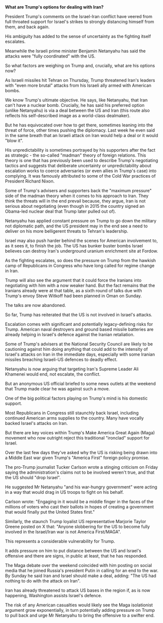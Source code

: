 <p><strong>What are Trump's options for dealing with Iran?</strong></p>
<p>President Trump's comments on the Israel-Iran conflict have veered from full throated support for Israel's strikes to strongly distancing himself from them, and back again.</p>
<p>His ambiguity has added to the sense of uncertainty as the fighting itself escalates.</p>
<p>Meanwhile the Israeli prime minister Benjamin Netanyahu has said the attacks were "fully coordinated" with the US.</p>
<p>So what factors are weighing on Trump and, crucially, what are his options now?</p>
<p>As Israeli missiles hit Tehran on Thursday, Trump threatened Iran's leaders with "even more brutal" attacks from his Israeli ally armed with American bombs.</p>
<p>We know Trump's ultimate objective. He says, like Netanyahu, that Iran can't have a nuclear bomb. Crucially, he has said his preferred option (unlike Netanyahu) is via a deal between the US and Iran (this route also reflects his self-described image as a world-class dealmaker).</p>
<p>But he has equivocated over how to get there, sometimes leaning into the threat of force, other times pushing the diplomacy. Last week he even said in the same breath that an Israeli attack on Iran would help a deal or it would "blow it".</p>
<p>His unpredictability is sometimes portrayed by his supporters after the fact as strategic - the so-called "madman" theory of foreign relations. This theory is one that has previously been used to describe Trump's negotiating tactics and suggests that deliberate uncertainty or unpredictability about escalation works to coerce adversaries (or even allies in Trump's case) into complying. It was famously attributed to some of the Cold War practices of President Richard Nixon.</p>
<p>Some of Trump's advisers and supporters back the "maximum pressure" side of the madman theory when it comes to his approach to Iran. They think the threats will in the end prevail because, they argue, Iran is not serious about negotiating (even though in 2015 the country signed an Obama-led nuclear deal that Trump later pulled out of).</p>
<p>Netanyahu has applied constant pressure on Trump to go down the military not diplomatic path, and the US president may in the end see a need to deliver on his more belligerent threats to Tehran's leadership.</p>
<p>Israel may also push harder behind the scenes for American involvement to, as it sees it, to finish the job. The US has bunker buster bombs Israel believes can destroy Iran's underground uranium enrichment site at Fordow.</p>
<p>As the fighting escalates, so does the pressure on Trump from the hawkish camp of Republicans in Congress who have long called for regime change in Iran.</p>
<p>Trump will also see the argument that it could force the Iranians into negotiating with him with a now weaker hand. But the fact remains that the Iranians already were at that table, as a sixth round of talks due with Trump's envoy Steve Witkoff had been planned in Oman on Sunday.</p>
<p>The talks are now abandoned.</p>
<p>So far, Trump has reiterated that the US is not involved in Israel's attacks.</p>
<p>Escalation comes with significant and potentially legacy-defining risks for Trump. American naval destroyers and ground based missile batteries are already helping in Israel's defence against the Iranian retaliation.</p>
<p>Some of Trump's advisers at the National Security Council are likely to be cautioning against him doing anything that could add to the intensity of Israel's attacks on Iran in the immediate days, especially with some Iranian missiles breaching Israeli-US defences to deadly effect.</p>
<p>Netanyahu is now arguing that targeting Iran's Supreme Leader Ali Khamenei would end, not escalate, the conflict.</p>
<p>But an anonymous US official briefed to some news outlets at the weekend that Trump made clear he was against such a move.</p>
<p>One of the big political factors playing on Trump's mind is his domestic support.</p>
<p>Most Republicans in Congress still staunchly back Israel, including continued American arms supplies to the country. Many have vocally backed Israel's attacks on Iran.</p>
<p>But there are key voices within Trump's Make America Great Again (Maga) movement who now outright reject this traditional "ironclad" support for Israel.</p>
<p>Over the last few days they've asked why the US is risking being drawn into a Middle East war given Trump's "America First" foreign policy promise.</p>
<p>The pro-Trump journalist Tucker Carlson wrote a stinging criticism on Friday saying the administration's claims not to be involved weren't true, and that the US should "drop Israel".</p>
<p>He suggested Mr Netanyahu "and his war-hungry government" were acting in a way that would drag in US troops to fight on his behalf.</p>
<p>Carlson wrote: "Engaging in it would be a middle finger in the faces of the millions of voters who cast their ballots in hopes of creating a government that would finally put the United States first."</p>
<p>Similarly, the staunch Trump loyalist US representative Marjorie Taylor Greene posted on X that: "Anyone slobbering for the US to become fully involved in the Israel/Iran war is not America First/MAGA".</p>
<p>This represents a considerable vulnerability for Trump.</p>
<p>It adds pressure on him to put distance between the US and Israel's offensive and there are signs, in public at least, that he has responded.</p>
<p>The Maga debate over the weekend coincided with him posting on social media that he joined Russia's president Putin in calling for an end to the war. By Sunday he said Iran and Israel should make a deal, adding: "The US had nothing to do with the attack on Iran".</p>
<p>Iran has already threatened to attack US bases in the region if, as is now happening, Washington assists Israel's defence.</p>
<p>The risk of any American casualties would likely see the Maga isolationist argument grow exponentially, in turn potentially adding pressure on Trump to pull back and urge Mr Netanyahu to bring the offensive to a swifter end.</p>